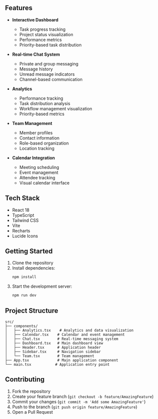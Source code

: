 ## Features

- **Interactive Dashboard**
  - Task progress tracking
  - Project status visualization
  - Performance metrics
  - Priority-based task distribution

- **Real-time Chat System**
  - Private and group messaging
  - Message history
  - Unread message indicators
  - Channel-based communication

- **Analytics**
  - Performance tracking
  - Task distribution analysis
  - Workflow management visualization
  - Priority-based metrics

- **Team Management**
  - Member profiles
  - Contact information
  - Role-based organization
  - Location tracking

- **Calendar Integration**
  - Meeting scheduling
  - Event management
  - Attendee tracking
  - Visual calendar interface

## Tech Stack

- React 18
- TypeScript
- Tailwind CSS
- Vite
- Recharts
- Lucide Icons

## Getting Started

1. Clone the repository
2. Install dependencies:
   ```bash
   npm install
   ```
3. Start the development server:
   ```bash
   npm run dev
   ```

## Project Structure

```
src/
├── components/
│   ├── Analytics.tsx    # Analytics and data visualization
│   ├── Calendar.tsx    # Calendar and event management
│   ├── Chat.tsx        # Real-time messaging system
│   ├── Dashboard.tsx   # Main dashboard view
│   ├── Header.tsx      # Application header
│   ├── Sidebar.tsx     # Navigation sidebar
│   └── Team.tsx        # Team management
├── App.tsx             # Main application component
└── main.tsx           # Application entry point
```

## Contributing

1. Fork the repository
2. Create your feature branch (`git checkout -b feature/AmazingFeature`)
3. Commit your changes (`git commit -m 'Add some AmazingFeature'`)
4. Push to the branch (`git push origin feature/AmazingFeature`)
5. Open a Pull Request
